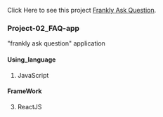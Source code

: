 Click Here to see this project [Frankly Ask Question](https://faq-app-mir.netlify.app/).
### Project-02_FAQ-app
"frankly ask question" application
#### Using_language 
  1. JavaScript
#### FrameWork 
  3. ReactJS

